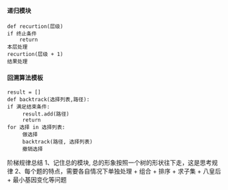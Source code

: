 


#### 递归模块

```
def recurtion(层级)
if 终止条件
	return
本层处理
recurtion(层级 + 1)
结果处理
```



#### 回溯算法模板

```
result = []
def backtrack(选择列表,路径):
if 满足结束条件:
     result.add(路径)
     return
for 选择 in 选择列表:
     做选择
     backtrack(路径, 选择列表)
     撤销选择
```

阶梯规律总结
1、记住总的模块, 总的形象按照一个树的形状往下走，这是思考规律
2、每个题的特点，需要各自情况下单独处理
    + 组合
    + 排序
    + 求子集
    + 八皇后
    + 最小基因变化等问题
    
